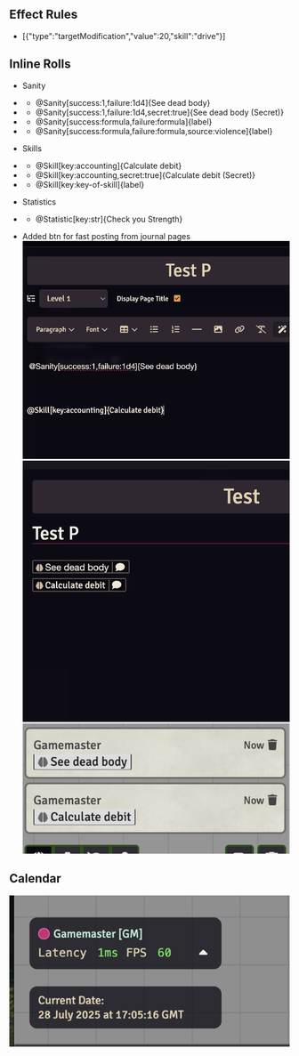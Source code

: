 ## Effect Rules
- [{"type":"targetModification","value":20,"skill":"drive"}]

## Inline Rolls
- Sanity
- - @Sanity[success:1,failure:1d4]{See dead body}
- - @Sanity[success:1,failure:1d4,secret:true]{See dead body (Secret)}
- - @Sanity[success:formula,failure:formula]{label}
- - @Sanity[success:formula,failure:formula,source:violence]{label}
- Skills
- - @Skill[key:accounting]{Calculate debit}
- - @Skill[key:accounting,secret:true]{Calculate debit (Secret)}
- - @Skill[key:key-of-skill]{label}
- Statistics
- - @Statistic[key:str]{Check you Strength}


- Added btn for fast posting from journal pages
![journal_inline_example_raw.png](assets/journal_inline_example_raw.png)
![journal_inline_example.png](assets/journal_inline_example.png)
![inline_in_chat.png](assets/inline_in_chat.png)

## Calendar

![calendar.png](assets/calendar.png)